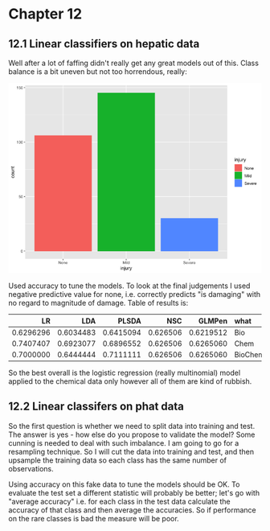 # Chapter 12

## 12.1 Linear classifiers on hepatic data

Well after a lot of faffing didn't really get any great models out of this. Class balance is a bit uneven but not too horrendous, really: 

![class](12.1/histo-plot.png)

Used accuracy to tune the models. To look at the final judgements I used negative predictive value for none, i.e. correctly predicts "is damaging" with no regard to magnitude of damage. Table of results is: 

|        LR|       LDA|     PLSDA|      NSC|    GLMPen|what    |
|---------:|---------:|---------:|--------:|---------:|:-------|
| 0.6296296| 0.6034483| 0.6415094| 0.626506| 0.6219512|Bio     |
| 0.7407407| 0.6923077| 0.6896552| 0.626506| 0.6265060|Chem    |
| 0.7000000| 0.6444444| 0.7111111| 0.626506| 0.6265060|BioChem |

So the best overall is the logistic regression (really multinomial) model applied to the chemical data only however all of them are kind of rubbish. 

## 12.2 Linear classifers on phat data

So the first question is whether we need to split data into training and test. The answer is yes - how else do you propose to validate the model? Some cunning is needed to deal with such imbalance. I am going to go for a resampling technique. So I will cut the data into training and test, and then upsample the training data so each class has the same number of observations. 

Using accuracy on this fake data to tune the models should be OK. To evaluate the test set a different statistic will probably be better; let's go with "average accuracy" i.e. for each class in the test data calculate the accuracy of that class and then average the accuracies. So if performance on the rare classes is bad the measure will be poor. 
